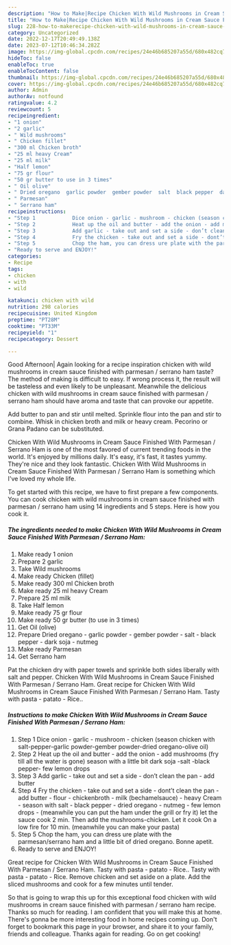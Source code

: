 ```yaml
---
description: "How to Make|Recipe Chicken With Wild Mushrooms in Cream Sauce Finished With Parmesan / Serrano Ham {That is Special"
title: "How to Make|Recipe Chicken With Wild Mushrooms in Cream Sauce Finished With Parmesan / Serrano Ham {That is Special"
slug: 228-how-to-makerecipe-chicken-with-wild-mushrooms-in-cream-sauce-finished-with-parmesan-serrano-ham-that-is-special
category: Uncategorized
date: 2022-12-17T20:49:49.138Z
date: 2023-07-12T10:46:34.282Z
image: https://img-global.cpcdn.com/recipes/24e46b685207a55d/680x482cq70/chicken-with-wild-mushrooms-in-cream-sauce-finished-with-parmesan-serrano-ham-recipe-main-photo.jpg
hideToc: false
enableToc: true
enableTocContent: false
thumbnail: https://img-global.cpcdn.com/recipes/24e46b685207a55d/680x482cq70/chicken-with-wild-mushrooms-in-cream-sauce-finished-with-parmesan-serrano-ham-recipe-main-photo.jpg
cover: https://img-global.cpcdn.com/recipes/24e46b685207a55d/680x482cq70/chicken-with-wild-mushrooms-in-cream-sauce-finished-with-parmesan-serrano-ham-recipe-main-photo.jpg
author: Admin
authorAv: notfound
ratingvalue: 4.2
reviewcount: 5
recipeingredient:
- "1 onion"
- "2 garlic"
- " Wild mushrooms"
- " Chicken fillet"
- "300 ml Chicken broth"
- "25 ml heavy Cream"
- "25 ml milk"
- "Half lemon"
- "75 gr flour"
- "50 gr butter to use in 3 times"
- " Oil olive"
- " Dried oregano  garlic powder  gember powder  salt  black pepper  dark soja  nutmeg"
- " Parmesan"
- " Serrano ham"
recipeinstructions:
- "Step 1            Dice onion - garlic - mushroom - chicken (season chicken with salt-pepper-garlic powder-gember powder-dried oregano-olive oil)"
- "Step 2            Heat up the oil and butter - add the onion - add mushrooms (fry till all the water is gone) season with a little bit dark soja -salt -black pepper- few lemon drops"
- "Step 3            Add garlic - take out and set a side - don’t clean the pan - add butter"
- "Step 4            Fry the chicken - take out and set a side - dont’t clean the pan - add butter - flour - chickenbroth - milk (bechamelsauce) - heavy Cream - season with salt - black pepper - dried oregano - nutmeg - few lemon drops - (meanwhile you can put the ham under the grill or fry it) let the sauce cook 2 min. Then add the mushrooms-chicken. Let it cook On a low fire for 10 min. (meanwhile you can make your pasta)"
- "Step 5            Chop the ham, you can dress ure plate with the parmesan/serrano ham and a little bit of dried oregano. Bonne apetit."
- "Ready to serve and ENJOY!"
categories:
- Recipe
tags:
- chicken
- with
- wild

katakunci: chicken with wild 
nutrition: 298 calories
recipecuisine: United Kingdom
preptime: "PT28M"
cooktime: "PT33M"
recipeyield: "1"
recipecategory: Dessert

---
```



Good Afternoon| Again looking for a recipe inspiration chicken with wild mushrooms in cream sauce finished with parmesan / serrano ham taste? The method of making is difficult to easy. If wrong process it, the result will be tasteless and even likely to be unpleasant. Meanwhile the delicious chicken with wild mushrooms in cream sauce finished with parmesan / serrano ham should have aroma and taste that can provoke our appetite.





Add butter to pan and stir until melted. Sprinkle flour into the pan and stir to combine. Whisk in chicken broth and milk or heavy cream. Pecorino or Grana Padano can be substituted.

Chicken With Wild Mushrooms in Cream Sauce Finished With Parmesan / Serrano Ham is one of the most favored of current trending foods in the world. It's enjoyed by millions daily. It's easy, it's fast, it tastes yummy. They're nice and they look fantastic. Chicken With Wild Mushrooms in Cream Sauce Finished With Parmesan / Serrano Ham is something which I've loved my whole life.


To get started with this recipe, we have to first prepare a few components. You can cook chicken with wild mushrooms in cream sauce finished with parmesan / serrano ham using 14 ingredients and 5 steps. Here is how you cook it.

<!--inarticleads1-->

##### The ingredients needed to make Chicken With Wild Mushrooms in Cream Sauce Finished With Parmesan / Serrano Ham:

1. Make ready 1 onion
1. Prepare 2 garlic
1. Take  Wild mushrooms
1. Make ready  Chicken (fillet)
1. Make ready 300 ml Chicken broth
1. Make ready 25 ml heavy Cream
1. Prepare 25 ml milk
1. Take Half lemon
1. Make ready 75 gr flour
1. Make ready 50 gr butter (to use in 3 times)
1. Get  Oil (olive)
1. Prepare  Dried oregano - garlic powder - gember powder - salt - black pepper - dark soja - nutmeg
1. Make ready  Parmesan
1. Get  Serrano ham


Pat the chicken dry with paper towels and sprinkle both sides liberally with salt and pepper. Chicken With Wild Mushrooms in Cream Sauce Finished With Parmesan / Serrano Ham. Great recipe for Chicken With Wild Mushrooms in Cream Sauce Finished With Parmesan / Serrano Ham. Tasty with pasta - patato - Rice.. 

<!--inarticleads2-->

##### Instructions to make Chicken With Wild Mushrooms in Cream Sauce Finished With Parmesan / Serrano Ham:

1. Step 1            Dice onion - garlic - mushroom - chicken (season chicken with salt-pepper-garlic powder-gember powder-dried oregano-olive oil)
1. Step 2            Heat up the oil and butter - add the onion - add mushrooms (fry till all the water is gone) season with a little bit dark soja -salt -black pepper- few lemon drops
1. Step 3            Add garlic - take out and set a side - don’t clean the pan - add butter
1. Step 4            Fry the chicken - take out and set a side - dont’t clean the pan - add butter - flour - chickenbroth - milk (bechamelsauce) - heavy Cream - season with salt - black pepper - dried oregano - nutmeg - few lemon drops - (meanwhile you can put the ham under the grill or fry it) let the sauce cook 2 min. Then add the mushrooms-chicken. Let it cook On a low fire for 10 min. (meanwhile you can make your pasta)
1. Step 5            Chop the ham, you can dress ure plate with the parmesan/serrano ham and a little bit of dried oregano. Bonne apetit.
1. Ready to serve and ENJOY!

Great recipe for Chicken With Wild Mushrooms in Cream Sauce Finished With Parmesan / Serrano Ham. Tasty with pasta - patato - Rice.. Tasty with pasta - patato - Rice. Remove chicken and set aside on a plate. Add the sliced mushrooms and cook for a few minutes until tender. 

So that is going to wrap this up for this exceptional food chicken with wild mushrooms in cream sauce finished with parmesan / serrano ham recipe. Thanks so much for reading. I am confident that you will make this at home. There's gonna be more interesting food in home recipes coming up. Don't forget to bookmark this page in your browser, and share it to your family, friends and colleague. Thanks again for reading. Go on get cooking!
